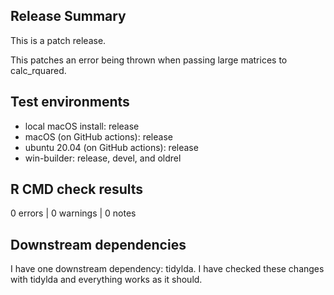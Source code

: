 ## Release Summary

This is a patch release. 

This patches an error being thrown when passing large matrices to calc_rquared.

## Test environments

* local macOS install: release
* macOS (on GitHub actions): release
* ubuntu 20.04 (on GitHub actions): release
* win-builder: release, devel, and oldrel

## R CMD check results

0 errors | 0 warnings | 0 notes

## Downstream dependencies

I have one downstream dependency: tidylda. I have checked these changes with
tidylda and everything works as it should.
